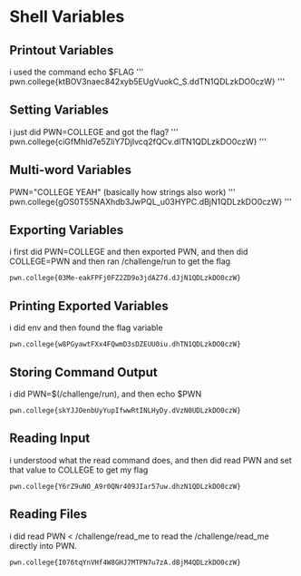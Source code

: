 # Shell Variables

## Printout Variables
i used the command echo $FLAG
'''
pwn.college{ktBOV3naec842xyb5EUgVuokC_S.ddTN1QDLzkDO0czW}
'''
##

## Setting Variables
i just did PWN=COLLEGE and got the flag?
'''
pwn.college{ciGfMhId7e5ZliY7DjIvcq2fQCv.dlTN1QDLzkDO0czW}
'''
##

## Multi-word Variables
PWN="COLLEGE YEAH" (basically how strings also work)
'''
pwn.college{gOS0T55NAXhdb3JwPQL_u03HYPC.dBjN1QDLzkDO0czW}
'''
##

## Exporting Variables
i first did PWN=COLLEGE and then exported PWN, and then did COLLEGE=PWN and then ran /challenge/run to get the flag
```
pwn.college{03Me-eakFPFj0FZ2ZD9o3jdAZ7d.dJjN1QDLzkDO0czW}
```
##

## Printing Exported Variables
i did env and then found the flag variable
```
pwn.college{w8PGyawtFXx4FQwmD3sDZEUU0iu.dhTN1QDLzkDO0czW}
```
##

## Storing Command Output
i did PWN=$(/challenge/run), and then echo $PWN
```
pwn.college{skYJJOenbUyYupIfwwRtINLHyDy.dVzN0UDLzkDO0czW}
```
##

## Reading Input
i understood what the read command does, and then did read PWN and set that value to COLLEGE to get my flag
```
pwn.college{Y6rZ9uNO_A9r0QNr409JIar57uw.dhzN1QDLzkDO0czW}
```
##

## Reading Files
i did read PWN < /challenge/read_me to read the /challenge/read_me directly into PWN.
```
pwn.college{I076tqYnVHf4W8GHJ7MTPN7u7zA.dBjM4QDLzkDO0czW}
```
##